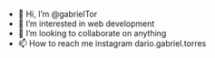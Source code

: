 - 👋 Hi, I’m @gabrielTor
- 👀 I’m interested in web development
- 💞️ I’m looking to collaborate on anything
- 📫 How to reach me instagram dario.gabriel.torres

<!---
gabrielTor/gabrielTor is a ✨ special ✨ repository because its `README.md` (this file) appears on your GitHub profile.
You can click the Preview link to take a look at your changes.
--->
